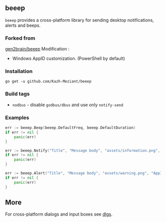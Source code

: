 ## beeep
`beeep` provides a cross-platform library for sending desktop notifications, alerts and beeps.

### Forked from
[gen2brain/beeep](https://github.com/gen2brain/beeep)
Modification : 
- Windows AppID customization. (PowerShell by default)

### Installation

    go get -u github.com/Kazh-Meziant/beeep

### Build tags

* `nodbus` - disable `godbus/dbus` and use only `notify-send`

### Examples

```go
err := beeep.Beep(beeep.DefaultFreq, beeep.DefaultDuration)
if err != nil {
    panic(err)
}
```

```go
err := beeep.Notify("Title", "Message body", "assets/information.png", "AppID")
if err != nil {
    panic(err)
}
```

```go
err := beeep.Alert("Title", "Message body", "assets/warning.png", "AppID")
if err != nil {
    panic(err)
}
```


## More

For cross-platform dialogs and input boxes see [dlgs](https://github.com/gen2brain/dlgs).

